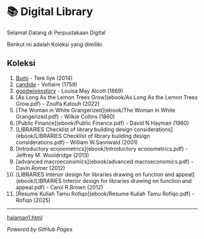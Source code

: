 # 📚 Digital Library

Selamat Datang di Perpustakaan Digital

Berikut ini adalah Koleksi yang dimiliki:
## Koleksi

1. [Bumi](ebook/Bumi.pdf) - Tere liye (2014)
2. [candide](ebook/candide.pdf) - Voltaire (1759)
3. [goodwivesstory](ebook/goodwivesstory.pdf) - Louisa May Alcott (1869)
4. [As Long As the Lemon Trees Grow](ebook/As Long As the Lemon Trees Grow.pdf) - Zoulfa Katouh (2022)
5. [The Woman in White Grangerized](ebook/The Woman in White Grangerized.pdf) - Wilkie Collins (1860)
6. [Public Finance](ebook/Public Finance.pdf) - David N.Hayman (1960)
7. [LIBRARIES Checklist of library building design considerations](ebook/LIBRARIES Checklist of library building design considerations.pdf) - William W.Sannwald (2001)
8. [Introductory econometrics](ebook/Introductory econometrics.pdf) - Jeffrey M. Wooldridge (2013)
9. [advanced macroeconomics](ebook/advanced macroeconomics.pdf) - Davin Romer (2012)
10. [LIBRARIES Interior design for libraries  drawing on function and appeal](ebook/LIBRARIES Interior design for libraries  drawing on function and appeal.pdf) - Carol R.Brown (2012)
11. [Resume Kuliah Tamu Rofiqo](ebook/Resume Kuliah Tamu Rofiqo.pdf) - Rofiqo (2025)

---

<a href="webti/halaman1.html">halaman1.html</a>

*Powered by GitHub Pages*


